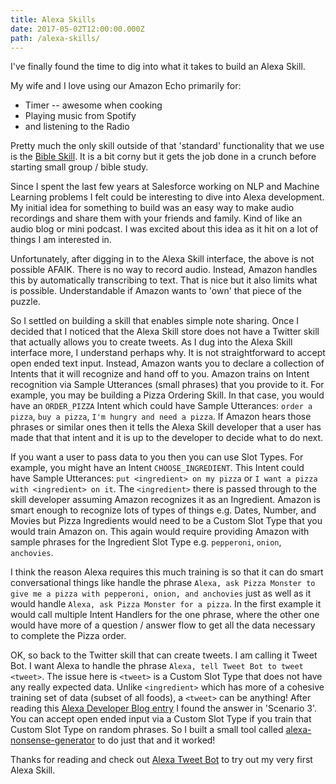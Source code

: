 ```yaml
---
title: Alexa Skills
date: 2017-05-02T12:00:00.000Z
path: /alexa-skills/
---
```


I've finally found the time to dig into what it takes to build an Alexa Skill.

My wife and I love using our Amazon Echo primarily for:

- Timer -- awesome when cooking
- Playing music from Spotify
- and listening to the Radio

Pretty much the only skill outside of that 'standard' functionality that we use is the [Bible Skill](https://www.amazon.com/Life-Church-Bible/dp/B017RXFNKY/ref=sr_1_1?s=digital-skills&ie=UTF8&qid=1494350175&sr=1-1&keywords=bible). It is a bit corny but it gets the job done in a crunch before starting small group / bible study.

Since I spent the last few years at Salesforce working on NLP and Machine Learning problems I felt could be interesting to dive into Alexa development. My initial idea for something to build was an easy way to make audio recordings and share them with your friends and family. Kind of like an audio blog or mini podcast. I was excited about this idea as it hit on a lot of things I am interested in.

Unfortunately, after digging in to the Alexa Skill interface, the above is not possible AFAIK. There is no way to record audio. Instead, Amazon handles this by automatically transcribing to text. That is nice but it also limits what is possible. Understandable if Amazon wants to 'own' that piece of the puzzle.

So I settled on building a skill that enables simple note sharing. Once I decided that I noticed that the Alexa Skill store does not have a Twitter skill that actually allows you to create tweets. As I dug into the Alexa Skill interface more, I understand perhaps why. It is not straightforward to accept open ended text input. Instead, Amazon wants you to declare a collection of Intents that it will recognize and hand off to you. Amazon trains on Intent recognition via Sample Utterances (small phrases) that you provide to it. For example, you may be building a Pizza Ordering Skill. In that case, you would have an `ORDER_PIZZA` Intent which could have Sample Utterances: `order a pizza`, `buy a pizza`, `I'm hungry and need a pizza`. If Amazon hears those phrases or similar ones then it tells the Alexa Skill developer that a user has made that that intent and it is up to the developer to decide what to do next.

If you want a user to pass data to you then you can use Slot Types. For example, you might have an Intent `CHOOSE_INGREDIENT`. This Intent could have Sample Utterances: `put <ingredient> on my pizza` or `I want a pizza with <ingredient> on it`. The `<ingredient>` there is passed through to the skill developer assuming Amazon recognizes it as an Ingredient. Amazon is smart enough to recognize lots of types of things e.g. Dates, Number, and Movies but Pizza Ingredients would need to be a Custom Slot Type that you would train Amazon on. This again would require providing Amazon with sample phrases for the Ingredient Slot Type e.g. `pepperoni`, `onion`, `anchovies`.

I think the reason Alexa requires this much training is so that it can do smart conversational things like handle the phrase `Alexa, ask Pizza Monster to give me a pizza with pepperoni, onion, and anchovies` just as well as it would handle `Alexa, ask Pizza Monster for a pizza`. In the first example it would call multiple Intent Handlers for the one phrase, where the other one would have more of a question / answer flow to get all the data necessary to complete the Pizza order.

OK, so back to the Twitter skill that can create tweets. I am calling it Tweet Bot. I want Alexa to handle the phrase `Alexa, tell Tweet Bot to tweet <tweet>`. The issue here is `<tweet>` is a Custom Slot Type that does not have any really expected data. Unlike `<ingredient>` which has more of a cohesive training set of data (subset of all foods), a `<tweet>` can be anything! After reading this [Alexa Developer Blog entry](https://developer.amazon.com/blogs/post/Tx3IHSFQSUF3RQP/why-a-custom-slot-is-the-literal-solution) I found the answer in 'Scenario 3'. You can accept open ended input via a Custom Slot Type if you train that Custom Slot Type on random phrases. So I built a small tool called [alexa-nonsense-generator](https://github.com/mericsson/alexa-nonsense-generator) to do just that and it worked!

Thanks for reading and check out [Alexa Tweet Bot](http://bit.ly/tweet-bot) to try out my very first Alexa Skill.
